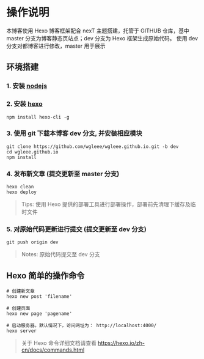 # 操作说明

本博客使用 Hexo 博客框架配合 nexT 主题搭建，托管于 GITHUB 仓库，基中 master 分支为博客静态页站点；dev 分支为 Hexo 框架生成原始代码。 使用 dev 分支对都博客进行修改，master 用于展示

## 环境搭建

### 1. 安装 [nodejs](https://nodejs.org)
### 2. 安装 [hexo](https://hexo.io/zh-cn/)

```
npm install hexo-cli -g
```

### 3. 使用 git 下载本博客 dev 分支, 并安装相应模块

```
git clone https://github.com/wgleee/wgleee.github.io.git -b dev
cd wgleee.github.io
npm install
```

### 4. 发布新文章 (提交更新至 master 分支)

```
hexo clean
hexo deploy
```

> Tips: 使用 Hexo 提供的部署工具进行部署操作，部署前先清理下缓存及临时文件

### 5. 对原始代码更新进行提交 (提交更新至 dev 分支)

```
git push origin dev
```

> Notes: 原始代码提交至 dev 分支


## Hexo 简单的操作命令

```
# 创建新文章
hexo new post 'filename'

# 创建页面
hexo new page 'pagename'

# 启动服务器。默认情况下，访问网址为： http://localhost:4000/
hexo server
```

> 关于 Hexo 命令详细文档请查看 https://hexo.io/zh-cn/docs/commands.html
